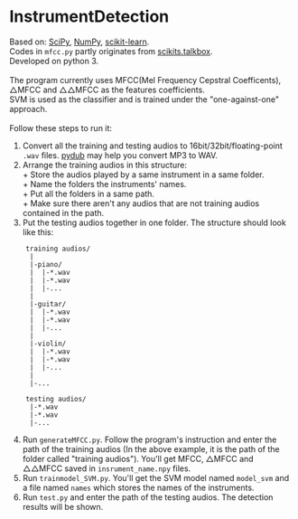 # InstrumentDetection
Based on: [SciPy](https://www.scipy.org/scipylib/index.html), [NumPy](http://www.numpy.org/), [scikit-learn](http://scikit-learn.org/stable/index.html).<br>
Codes in `mfcc.py` partly originates from [scikits.talkbox](https://github.com/cournape/talkbox).<br>
Developed on python 3.<br>
<br>
The program currently uses MFCC(Mel Frequency Cepstral Coefficents), △MFCC and △△MFCC as the features coefficients.<br>
SVM is used as the classifier and is trained under the "one-against-one" approach.<br>
<br>
Follow these steps to run it:<br>
1. Convert all the training and testing audios to 16bit/32bit/floating-point `.wav` files. [pydub](http://stackoverflow.com/a/12391451/7708392) may help you convert MP3 to WAV.
2. Arrange the training audios in this structure: <br>+ Store the audios played by a same instrument in a same folder. <br>+ Name the folders the instruments' names. <br>+ Put all the folders in a same path. <br>+ Make sure there aren't any audios that are not training audios contained in the path. <br>
3. Put the testing audios together in one folder. The structure should look like this:
```
    training audios/
     |
     |-piano/
     |  |-*.wav
     |  |-*.wav
     |  |-...
     |
     |-guitar/
     |  |-*.wav
     |  |-*.wav
     |  |-...
     |
     |-violin/
     |  |-*.wav
     |  |-*.wav
     |  |-...
     |
     |-...
     
    testing audios/
     |-*.wav
     |-*.wav
     |-...
```
4. Run `generateMFCC.py`. Follow the program's instruction and enter the path of the training audios (In the above example, it is the path of the folder called "training audios"). You'll get MFCC, △MFCC and △△MFCC saved in `insrument_name.npy` files.
5. Run `trainmodel_SVM.py`. You'll get the SVM model named `model_svm` and a file named `names` which stores the names of the instruments.
4. Run `test.py` and enter the path of the testing audios. The detection results will be shown.<br>

